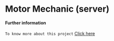 # Motor Mechanic (server)

#### Further information

`To know more about this project` [Click here](https://github.com/nurulcse7/motor-mechanic-frontend#readme)

